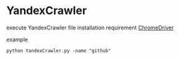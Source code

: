 # YandexCrawler

execute YandexCrawler file installation requirement [ChromeDriver](https://chromedriver.chromium.org/)<br>

example

```
python YandexCrawler.py -name "github"
```